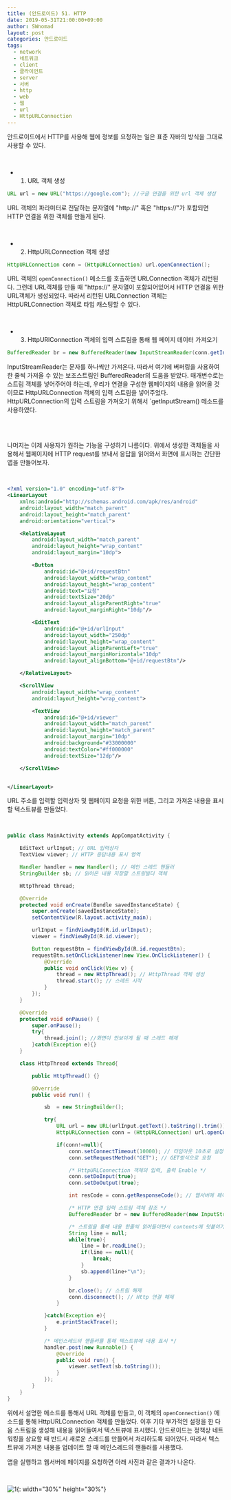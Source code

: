 ```yaml
---
title: (안드로이드) 51. HTTP
date: 2019-05-31T21:00:00+09:00
author: SWnomad
layout: post
categories: 안드로이드
tags:
  - network
  - 네트워크
  - client
  - 클라이언트
  - server
  - 서버
  - http
  - web
  - 웹
  - url
  - HttpURLConnection
---
```


안드로이드에서 HTTP를 사용해 웹에 정보를 요청하는 일은 표준 자바의 방식을 그대로 사용할 수 있다.

<br>

* 1. URL 객체 생성

~~~ java
URL url = new URL("https://google.com"); //구글 연결을 위한 url 객체 생성
~~~

URL 객체의 파라미터로 전달하는 문자열에 "http://" 혹은 "https://"가 포함되면 HTTP 연결을 위한 객체를 만들게 된다.

<br>

* 2. HttpURLConnection 객체 생성

~~~ java
HttpURLConnection conn = (HttpURLConnection) url.openConnection();
~~~

URL 객체의 `openConnection()` 메소드를 호출하면 URLConnection 객체가 리턴된다. 그런데 URL객체를 만들 때 "https://" 문자열이 포함되어있어서 HTTP 연결을 위한 URL객체가 생성되었다. 따라서 리턴된 URLConnection 객체는 HttpURLConnection 객체로 타입 캐스팅할 수 있다.

<br>

* 3. HttpURlConnection 객체의 입력 스트림을 통해 웹 페이지 데이터 가져오기

~~~ java
BufferedReader br = new BufferedReader(new InputStreamReader(conn.getInputStream());
~~~

InputStreamReader는 문자를 하나씩만 가져온다. 따라서 여기에 버퍼링을 사용하여 한 줄씩 가져올 수 있는 보조스트림인 BufferedReader의 도움을 받았다. 매개변수로는 스트림 객체를 넣어주어야 하는데, 우리가 연결을 구성한 웹페이지의 내용을 읽어올 것이므로 HttpURLConnection 객체의 입력 스트림을 넣어주었다. HttpURLConnection의 입력 스트림을 가져오기 위해서 `getInputStream() 메소드를 사용하였다.

<br>

<br>

나머지는 이제 사용자가 원하는 기능을 구성하기 나름이다. 위에서 생성한 객체들을 사용해서 웹페이지에 HTTP request를 보내서 응답을 읽어와서 화면에 표시하는 간단한 앱을 만들어보자.

<br>

~~~ xml
<?xml version="1.0" encoding="utf-8"?>
<LinearLayout
    xmlns:android="http://schemas.android.com/apk/res/android"
    android:layout_width="match_parent"
    android:layout_height="match_parent"
    android:orientation="vertical">

    <RelativeLayout
        android:layout_width="match_parent"
        android:layout_height="wrap_content"
        android:layout_margin="10dp">

        <Button
            android:id="@+id/requestBtn"
            android:layout_width="wrap_content"
            android:layout_height="wrap_content"
            android:text="요청"
            android:textSize="20dp"
            android:layout_alignParentRight="true"
            android:layout_marginRight="10dp"/>

        <EditText
            android:id="@+id/urlInput"
            android:layout_width="250dp"
            android:layout_height="wrap_content"
            android:layout_alignParentLeft="true"
            android:layout_marginHorizontal="10dp"
            android:layout_alignBottom="@+id/requestBtn"/>

    </RelativeLayout>

    <ScrollView
        android:layout_width="wrap_content"
        android:layout_height="wrap_content">

        <TextView
            android:id="@+id/viewer"
            android:layout_width="match_parent"
            android:layout_height="match_parent"
            android:layout_margin="10dp"
            android:background="#33000000"
            android:textColor="#ff000000"
            android:textSize="12dp"/>

    </ScrollView>


</LinearLayout>
~~~

URL 주소를 입력할 입력상자 및 웹페이지 요청을 위한 버튼, 그리고 가져온 내용을 표시할 텍스트뷰를 만들었다.

<br>

~~~ java
public class MainActivity extends AppCompatActivity {

    EditText urlInput; // URL 입력상자
    TextView viewer; // HTTP 응답내용 표시 영역

    Handler handler = new Handler(); // 메인 스레드 핸들러
    StringBuilder sb; // 읽어온 내용 저장할 스트링빌더 객체

    HttpThread thread;

    @Override
    protected void onCreate(Bundle savedInstanceState) {
        super.onCreate(savedInstanceState);
        setContentView(R.layout.activity_main);

        urlInput = findViewById(R.id.urlInput);
        viewer = findViewById(R.id.viewer);

        Button requestBtn = findViewById(R.id.requestBtn);
        requestBtn.setOnClickListener(new View.OnClickListener() {
            @Override
            public void onClick(View v) {
                thread = new HttpThread(); // HttpThread 객체 생성
                thread.start(); // 스레드 시작
            }
        });
    }

    @Override
    protected void onPause() {
        super.onPause();
        try{
            thread.join(); //화면이 안보이게 될 때 스레드 해제
        }catch(Exception e){}
    }

    class HttpThread extends Thread{

        public HttpThread() {}

        @Override
        public void run() {

            sb  = new StringBuilder();

            try{
                URL url = new URL(urlInput.getText().toString().trim()); // 입력상자에서 URL 주소 가져오기
                HttpURLConnection conn = (HttpURLConnection) url.openConnection(); // HTTP 연결 객체 생성

                if(conn!=null){
                    conn.setConnectTimeout(10000); // 타임아웃 10초로 설정
                    conn.setRequestMethod("GET"); // GET방식으로 요청

                    /* HttpURLConnection 객체의 입력, 출력 Enable */
                    conn.setDoInput(true);
                    conn.setDoOutput(true);

                    int resCode = conn.getResponseCode(); // 웹서버에 페이지 요청

                    /* HTTP 연결 입력 스트림 객체 참조 */
                    BufferedReader br = new BufferedReader(new InputStreamReader(conn.getInputStream()));

                    /* 스트림을 통해 내용 한줄씩 읽어들이면서 contents에 덧붙이기 */
                    String line = null;
                    while(true){
                        line = br.readLine();
                        if(line == null){
                            break;
                        }
                        sb.append(line+"\n");
                    }

                    br.close(); // 스트림 해제
                    conn.disconnect(); // Http 연결 해제
                }

            }catch(Exception e){
                e.printStackTrace();
            }

            /* 메인스레드의 핸들러를 통해 텍스트뷰에 내용 표시 */
            handler.post(new Runnable() {
                @Override
                public void run() {
                    viewer.setText(sb.toString());
                }
            });
        }
    }
}
~~~

위에서 설명한 메소드를 통해서 URL 객체를 만들고, 이 객체의 `openConnection()` 메소드를 통해 HttpURLConnection 객체를 만들었다. 이후 기타 부가적인 설정을 한 다음 스트림을 생성해 내용을 읽어들여서 텍스트뷰에 표시했다. 안드로이드는 정책상 네트워킹을 상요할 때 반드시 새로운 스레드를 만들어서 처리하도록 되어있다. 따라서 텍스트뷰에 가져온 내용을 업데이트 할 때 메인스레드의 핸들러를 사용했다.

앱을 실행하고 웹서버에 페이지를 요청하면 아래 사진과 같은 결과가 나온다.

<br>

![1](/images/android/51/1.jpg){: width="30%" height="30%"}
